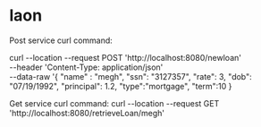 # laon

Post service curl command:

curl --location --request POST 'http://localhost:8080/newloan' \
--header 'Content-Type: application/json' \
--data-raw '{
    "name" : "megh",
    "ssn": "3127357",
    "rate": 3,
    "dob": "07/19/1992",
    "principal": 1.2,
    "type":"mortgage",
    "term":10
}

Get service curl command:
curl --location --request GET 'http://localhost:8080/retrieveLoan/megh'
